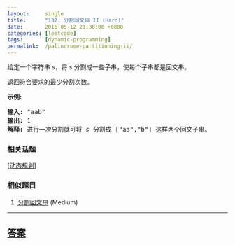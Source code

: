 ```yaml
---
layout:     single
title:      "132. 分割回文串 II (Hard)"
date:       2016-05-12 21:30:00 +0800
categories: [leetcode]
tags:       [dynamic-programming]
permalink:  /palindrome-partitioning-ii/
---
```


<p>给定一个字符串 <em>s</em>，将 <em>s</em> 分割成一些子串，使每个子串都是回文串。</p>

<p>返回符合要求的最少分割次数。</p>

<p><strong>示例:</strong></p>

<pre><strong>输入:</strong>&nbsp;&quot;aab&quot;
<strong>输出:</strong> 1
<strong>解释: </strong>进行一次分割就可将&nbsp;<em>s </em>分割成 [&quot;aa&quot;,&quot;b&quot;] 这样两个回文子串。
</pre>

### 相关话题
  [[动态规划](https://github.com/openset/leetcode/tree/master/tag/dynamic-programming/README.md)]

### 相似题目
  1. [分割回文串](/palindrome-partitioning) (Medium)

---

## [答案](https://github.com/openset/leetcode/tree/master/problems/palindrome-partitioning-ii)
